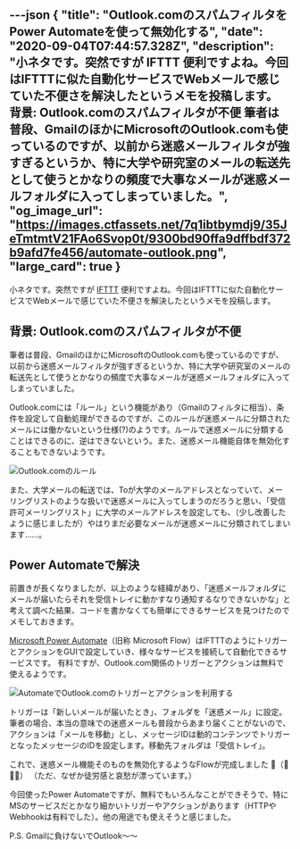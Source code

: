 ---json
{
  "title": "Outlook.comのスパムフィルタをPower Automateを使って無効化する",
  "date": "2020-09-04T07:44:57.328Z",
  "description": "小ネタです。突然ですが IFTTT 便利ですよね。今回はIFTTTに似た自動化サービスでWebメールで感じていた不便さを解決したというメモを投稿します。  背景: Outlook.comのスパムフィルタが不便  筆者は普段、GmailのほかにMicrosoftのOutlook.comも使っているのですが、以前から迷惑メールフィルタが強すぎるというか、特に大学や研究室のメールの転送先として使うとかなりの頻度で大事なメールが迷惑メールフォルダに入ってしまっていました。",
  "og_image_url": "https://images.ctfassets.net/7q1ibtbymdj9/35JeTmtmtV21FAo6Svop0t/9300bd90ffa9dffbdf372b9afd7fe456/automate-outlook.png",
  "large_card": true
}
---

小ネタです。突然ですが [IFTTT](https://ifttt.com/) 便利ですよね。今回はIFTTTに似た自動化サービスでWebメールで感じていた不便さを解決したというメモを投稿します。

## 背景: Outlook.comのスパムフィルタが不便

筆者は普段、GmailのほかにMicrosoftのOutlook.comも使っているのですが、以前から迷惑メールフィルタが強すぎるというか、特に大学や研究室のメールの転送先として使うとかなりの頻度で大事なメールが迷惑メールフォルダに入ってしまっていました。

Outlook.comには「ルール」という機能があり（Gmailのフィルタに相当）、条件を設定して自動処理ができるのですが、このルールが迷惑メールに分類されたメールには働かないという仕様(?)のようです。ルールで迷惑メールに分類することはできるのに、逆はできないという。また、迷惑メール機能自体を無効化することもできないようです。

![Outlook.comのルール](//images.ctfassets.net/7q1ibtbymdj9/6j8zb4JDW7jejE2H0sNnmv/9c77025d1ee4c597b0bcceb8fe825637/outlook-com-rule.png)

また、大学メールの転送では、Toが大学のメールアドレスとなっていて、メーリングリストのような扱いで迷惑メールに入ってしまうのだろうと思い、「受信許可メーリングリスト」に大学のメールアドレスを設定しても、（少し改善したように感じましたが）やはりまだ必要なメールが迷惑メールに分類されてしまいます……。

## Power Automateで解決

前置きが長くなりましたが、以上のような経緯があり、「迷惑メールフォルダにメールが届いたらそれを受信トレイに動かすなり通知するなりできないかな」と考えて調べた結果、コードを書かなくても簡単にできるサービスを見つけたのでメモしておきます。

[Microsoft Power Automate](https://flow.microsoft.com/)（旧称 Microsoft Flow）はIFTTTのようにトリガーとアクションをGUIで設定していき、様々なサービスを接続して自動化できるサービスです。
有料ですが、Outlook.com関係のトリガーとアクションは無料で使えるようです。

![AutomateでOutlook.comのトリガーとアクションを利用する](//images.ctfassets.net/7q1ibtbymdj9/1MWsuQYmgGynkbJj8BexeS/b0ae316340a83e4a551f3cd883bd222f/automate-outlook.png)

トリガーは「新しいメールが届いたとき」、フォルダを「迷惑メール」に設定。
筆者の場合、本当の意味での迷惑メールも普段からあまり届くことがないので、アクションは「メールを移動」とし、メッセージIDは動的コンテンツでトリガーとなったメッセージのIDを設定します。移動先フォルダは「受信トレイ」。

これで、迷惑メール機能そのものを無効化するようなFlowが完成しました 🎉（🤔🤔🤔）
（ただ、なぜか徒労感と哀愁が漂っています。）

今回使ったPower Automateですが、無料でもいろんなことができそうで、特にMSのサービスだとかなり細かいトリガーやアクションがあります（HTTPやWebhookは有料でした）。他の用途でも使えそうと感じました。

P.S. Gmailに負けないでOutlook～～
